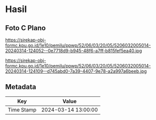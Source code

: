 # Hasil

## Foto C Plano

https://sirekap-obj-formc.kpu.go.id/1e10/pemilu/ppwp/52/06/03/20/05/5206032005014-20240314-124052--0e7718d9-b945-48f6-a7ff-b815fef5ea40.jpg

https://sirekap-obj-formc.kpu.go.id/1e10/pemilu/ppwp/52/06/03/20/05/5206032005014-20240314-124109--d745abd0-7a39-4407-9e78-a2a997a6beeb.jpg


## Metadata

| Key        | Value               |
| ---------- | ------------------- |
| Time Stamp | 2024-03-14 13:00:00 |



